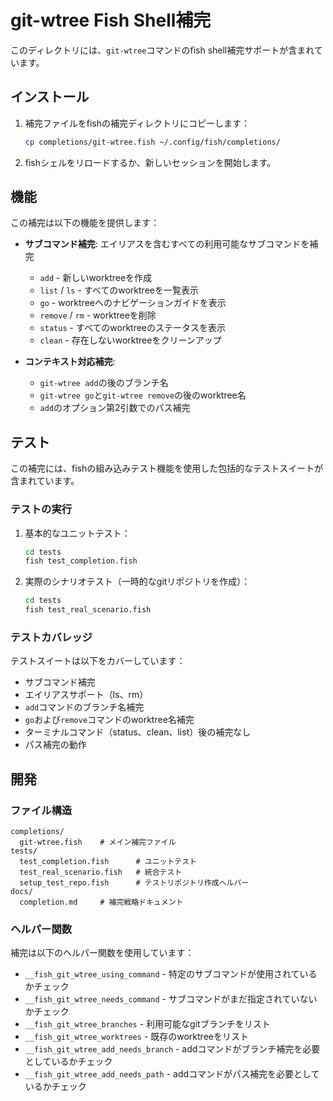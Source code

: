 # git-wtree Fish Shell補完

このディレクトリには、`git-wtree`コマンドのfish shell補完サポートが含まれています。

## インストール

1. 補完ファイルをfishの補完ディレクトリにコピーします：
   ```bash
   cp completions/git-wtree.fish ~/.config/fish/completions/
   ```

2. fishシェルをリロードするか、新しいセッションを開始します。

## 機能

この補完は以下の機能を提供します：

- **サブコマンド補完**: エイリアスを含むすべての利用可能なサブコマンドを補完
  - `add` - 新しいworktreeを作成
  - `list` / `ls` - すべてのworktreeを一覧表示
  - `go` - worktreeへのナビゲーションガイドを表示
  - `remove` / `rm` - worktreeを削除
  - `status` - すべてのworktreeのステータスを表示
  - `clean` - 存在しないworktreeをクリーンアップ

- **コンテキスト対応補完**:
  - `git-wtree add`の後のブランチ名
  - `git-wtree go`と`git-wtree remove`の後のworktree名
  - `add`のオプション第2引数でのパス補完

## テスト

この補完には、fishの組み込みテスト機能を使用した包括的なテストスイートが含まれています。

### テストの実行

1. 基本的なユニットテスト：
   ```bash
   cd tests
   fish test_completion.fish
   ```

2. 実際のシナリオテスト（一時的なgitリポジトリを作成）：
   ```bash
   cd tests
   fish test_real_scenario.fish
   ```

### テストカバレッジ

テストスイートは以下をカバーしています：
- サブコマンド補完
- エイリアスサポート（ls、rm）
- `add`コマンドのブランチ名補完
- `go`および`remove`コマンドのworktree名補完
- ターミナルコマンド（status、clean、list）後の補完なし
- パス補完の動作

## 開発

### ファイル構造

```
completions/
  git-wtree.fish    # メイン補完ファイル
tests/
  test_completion.fish      # ユニットテスト
  test_real_scenario.fish   # 統合テスト
  setup_test_repo.fish      # テストリポジトリ作成ヘルパー
docs/
  completion.md     # 補完戦略ドキュメント
```

### ヘルパー関数

補完は以下のヘルパー関数を使用しています：
- `__fish_git_wtree_using_command` - 特定のサブコマンドが使用されているかチェック
- `__fish_git_wtree_needs_command` - サブコマンドがまだ指定されていないかチェック
- `__fish_git_wtree_branches` - 利用可能なgitブランチをリスト
- `__fish_git_wtree_worktrees` - 既存のworktreeをリスト
- `__fish_git_wtree_add_needs_branch` - addコマンドがブランチ補完を必要としているかチェック
- `__fish_git_wtree_add_needs_path` - addコマンドがパス補完を必要としているかチェック
